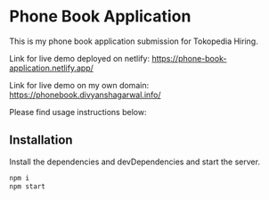 
# Phone Book Application

This is my phone book application submission for Tokopedia Hiring. 

Link for live demo deployed on netlify:  https://phone-book-application.netlify.app/

Link for live demo on my own domain: https://phonebook.divyanshagarwal.info/

Please find usage instructions below:

## Installation


Install the dependencies and devDependencies and start the server.

```sh
npm i
npm start
```